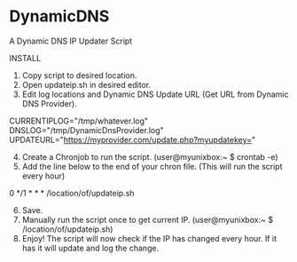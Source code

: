 # DynamicDNS
A Dynamic DNS IP Updater Script

INSTALL

1) Copy script to desired location.
2) Open updateip.sh in desired editor.
3) Edit log locations and Dynamic DNS Update URL (Get URL from Dynamic DNS Provider).

CURRENTIPLOG="/tmp/whatever.log"                                 
DNSLOG="/tmp/DynamicDnsProvider.log"
UPDATEURL="https://myprovider.com/update.php?myupdatekey="                            

4) Create a Chronjob to run the script. (user@myunixbox:~ $ crontab -e)
5) Add the line below to the end of your chron file. (This will run the script every hour)

0 */1 * * *  /location/of/updateip.sh 

6) Save.
7) Manually run the script once to get current IP. (user@myunixbox:~ $ /location/of/updateip.sh)
9) Enjoy!  The script will now check if the IP has changed every hour. If it has it will update and log the change.


